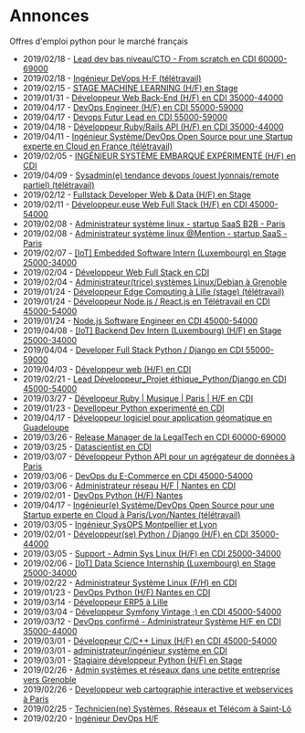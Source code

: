 # Annonces

Offres d'emploi python pour le marché français

* 2019/02/18 - [Lead dev bas niveau/CTO - From scratch en CDI 60000-69000](http://www.pyjobs.fr/jobs/details/6389/lead-dev-bas-niveau-cto-from-scratch-en-cdi-60000-69000 "Lead dev bas niveau/CTO - From scratch en CDI 60000-69000")
* 2019/02/18 - [Ingénieur DeVops H-F (télétravail)](http://www.pyjobs.fr/jobs/details/6388/ingenieur-devops-h-f-teletravail "Ingénieur DeVops H-F (télétravail)")
* 2019/02/15 - [STAGE MACHINE LEARNING (H/F) en Stage](http://www.pyjobs.fr/jobs/details/6387/stage-machine-learning-h-f-en-stage "STAGE MACHINE LEARNING (H/F) en Stage")
* 2019/01/31 - [Développeur Web Back-End (H/F) en CDI 35000-44000](http://www.pyjobs.fr/jobs/details/6375/developpeur-web-back-end-h-f-en-cdi-35000-44000 "Développeur Web Back-End (H/F) en CDI 35000-44000")
* 2019/04/17 - [DevOps Engineer (H/F) en CDI 55000-59000](http://www.pyjobs.fr/jobs/details/6417/devops-engineer-h-f-en-cdi-55000-59000 "DevOps Engineer (H/F) en CDI 55000-59000")
* 2019/04/17 - [Devops Futur Lead en CDI 55000-59000](http://www.pyjobs.fr/jobs/details/6418/devops-futur-lead-en-cdi-55000-59000 "Devops Futur Lead en CDI 55000-59000")
* 2019/04/18 - [Développeur Ruby/Rails API (H/F) en CDI 35000-44000](http://www.pyjobs.fr/jobs/details/6421/developpeur-ruby-rails-api-h-f-en-cdi-35000-44000 "Développeur Ruby/Rails API (H/F) en CDI 35000-44000")
* 2019/04/11 - [Ingénieur Système/DevOps Open Source pour une Startup experte en Cloud en France (télétravail)](http://www.pyjobs.fr/jobs/details/6416/ingenieur-systeme-devops-open-source-pour-une-startup-experte-en-cloud-en-france-teletravail "Ingénieur Système/DevOps Open Source pour une Startup experte en Cloud en France (télétravail)")
* 2019/02/05 - [INGÉNIEUR SYSTÈME EMBARQUÉ EXPÉRIMENTÉ (H/F) en CDI](http://www.pyjobs.fr/jobs/details/6380/ingenieur-systeme-embarque-experimente-h-f-en-cdi "INGÉNIEUR SYSTÈME EMBARQUÉ EXPÉRIMENTÉ (H/F) en CDI")
* 2019/04/09 - [Sysadmin(e) tendance devops (ouest lyonnais/remote partiel) (télétravail)](http://www.pyjobs.fr/jobs/details/6415/sysadmin-e-tendance-devops-ouest-lyonnais-remote-partiel-teletravail "Sysadmin(e) tendance devops (ouest lyonnais/remote partiel) (télétravail)")
* 2019/02/12 - [Fullstack Developer Web & Data (H/F) en Stage](http://www.pyjobs.fr/jobs/details/6385/fullstack-developer-web-data-h-f-en-stage "Fullstack Developer Web & Data (H/F) en Stage")
* 2019/02/11 - [Développeur.euse Web Full Stack (H/F) en CDI 45000-54000](http://www.pyjobs.fr/jobs/details/6386/developpeur-euse-web-full-stack-h-f-en-cdi-45000-54000 "Développeur.euse Web Full Stack (H/F) en CDI 45000-54000")
* 2019/02/08 - [Administrateur système linux - startup SaaS B2B - Paris](http://www.pyjobs.fr/jobs/details/6384/administrateur-systeme-linux-startup-saas-b2b-paris "Administrateur système linux - startup SaaS B2B - Paris")
* 2019/02/08 - [Administrateur système linux @Mention - startup SaaS - Paris](http://www.pyjobs.fr/jobs/details/6383/administrateur-systeme-linux-mention-startup-saas-paris "Administrateur système linux @Mention - startup SaaS - Paris")
* 2019/02/07 - [[IoT] Embedded Software Intern (Luxembourg) en Stage 25000-34000](http://www.pyjobs.fr/jobs/details/6382/iot-embedded-software-intern-luxembourg-en-stage-25000-34000 "[IoT] Embedded Software Intern (Luxembourg) en Stage 25000-34000")
* 2019/02/04 - [Développeur Web Full Stack en CDI](http://www.pyjobs.fr/jobs/details/6379/developpeur-web-full-stack-en-cdi "Développeur Web Full Stack en CDI")
* 2019/02/04 - [Administrateur(trice) systèmes Linux/Debian à Grenoble](http://www.pyjobs.fr/jobs/details/6378/administrateur-trice-systemes-linux-debian-a-grenoble "Administrateur(trice) systèmes Linux/Debian à Grenoble")
* 2019/01/24 - [Développeur Edge Computing à Lille (stage) (télétravail)](http://www.pyjobs.fr/jobs/details/6374/developpeur-edge-computing-a-lille-stage-teletravail "Développeur Edge Computing à Lille (stage) (télétravail)")
* 2019/01/24 - [Développeur Node.js / React.js en Télétravail en CDI 45000-54000](http://www.pyjobs.fr/jobs/details/6372/developpeur-node-js-react-js-en-teletravail-en-cdi-45000-54000 "Développeur Node.js / React.js en Télétravail en CDI 45000-54000")
* 2019/01/24 - [Node.js Software Engineer en CDI 45000-54000](http://www.pyjobs.fr/jobs/details/6373/node-js-software-engineer-en-cdi-45000-54000 "Node.js Software Engineer en CDI 45000-54000")
* 2019/04/08 - [[IoT] Backend Dev Intern (Luxembourg) (H/F) en Stage 25000-34000](http://www.pyjobs.fr/jobs/details/6414/iot-backend-dev-intern-luxembourg-h-f-en-stage-25000-34000 "[IoT] Backend Dev Intern (Luxembourg) (H/F) en Stage 25000-34000")
* 2019/04/04 - [Developer Full Stack Python / Django en CDI 55000-59000](http://www.pyjobs.fr/jobs/details/6413/developer-full-stack-python-django-en-cdi-55000-59000 "Developer Full Stack Python / Django en CDI 55000-59000")
* 2019/04/03 - [Développeur web (H/F) en CDI](http://www.pyjobs.fr/jobs/details/6412/developpeur-web-h-f-en-cdi "Développeur web (H/F) en CDI")
* 2019/02/21 - [Lead Développeur_Projet éthique_Python/Django en CDI 45000-54000](http://www.pyjobs.fr/jobs/details/6391/lead-developpeur-projet-ethique-python-django-en-cdi-45000-54000 "Lead Développeur_Projet éthique_Python/Django en CDI 45000-54000")
* 2019/03/27 - [Dévelopeur Ruby | Musique | Paris | H/F en CDI](http://www.pyjobs.fr/jobs/details/6411/developeur-ruby-musique-paris-h-f-en-cdi "Dévelopeur Ruby | Musique | Paris | H/F en CDI")
* 2019/01/23 - [Devellopeur Python experimenté en CDI](http://www.pyjobs.fr/jobs/details/6371/devellopeur-python-experimente-en-cdi "Devellopeur Python experimenté en CDI")
* 2019/04/17 - [Développeur logiciel pour application géomatique en Guadeloupe](http://www.pyjobs.fr/jobs/details/6420/developpeur-logiciel-pour-application-geomatique-en-guadeloupe "Développeur logiciel pour application géomatique en Guadeloupe")
* 2019/03/26 - [Release Manager de la LegalTech en CDI 60000-69000](http://www.pyjobs.fr/jobs/details/6410/release-manager-de-la-legaltech-en-cdi-60000-69000 "Release Manager de la LegalTech en CDI 60000-69000")
* 2019/03/25 - [Datascientist en CDI](http://www.pyjobs.fr/jobs/details/6409/datascientist-en-cdi "Datascientist en CDI")
* 2019/03/07 - [Développeur Python API pour un agrégateur de données à Paris](http://www.pyjobs.fr/jobs/details/6405/developpeur-python-api-pour-un-agregateur-de-donnees-a-paris "Développeur Python API pour un agrégateur de données à Paris")
* 2019/03/06 - [DevOps du E-Commerce en CDI 45000-54000](http://www.pyjobs.fr/jobs/details/6403/devops-du-e-commerce-en-cdi-45000-54000 "DevOps du E-Commerce en CDI 45000-54000")
* 2019/03/06 - [Administrateur réseau H/F | Nantes en CDI](http://www.pyjobs.fr/jobs/details/6404/administrateur-reseau-h-f-nantes-en-cdi "Administrateur réseau H/F | Nantes en CDI")
* 2019/02/01 - [DevOps Python (H/F) Nantes](http://www.pyjobs.fr/jobs/details/6376/devops-python-h-f-nantes "DevOps Python (H/F) Nantes")
* 2019/04/17 - [Ingénieur(e) Système/DevOps Open Source pour une Startup experte en Cloud à Paris/Lyon/Nantes (télétravail)](http://www.pyjobs.fr/jobs/details/6419/ingenieur-e-systeme-devops-open-source-pour-une-startup-experte-en-cloud-a-paris-lyon-nantes-teletravail "Ingénieur(e) Système/DevOps Open Source pour une Startup experte en Cloud à Paris/Lyon/Nantes (télétravail)")
* 2019/03/05 - [Ingénieur SysOPS Montpellier et Lyon](http://www.pyjobs.fr/jobs/details/6402/ingenieur-sysops-montpellier-et-lyon "Ingénieur SysOPS Montpellier et Lyon")
* 2019/02/01 - [Développeur(se) Python / Django (H/F) en CDI 35000-44000](http://www.pyjobs.fr/jobs/details/6377/developpeur-se-python-django-h-f-en-cdi-35000-44000 "Développeur(se) Python / Django (H/F) en CDI 35000-44000")
* 2019/03/05 - [Support - Admin Sys Linux (H/F) en CDI 25000-34000](http://www.pyjobs.fr/jobs/details/6401/support-admin-sys-linux-h-f-en-cdi-25000-34000 "Support - Admin Sys Linux (H/F) en CDI 25000-34000")
* 2019/02/06 - [[IoT] Data Science Internship (Luxembourg) en Stage 25000-34000](http://www.pyjobs.fr/jobs/details/6381/iot-data-science-internship-luxembourg-en-stage-25000-34000 "[IoT] Data Science Internship (Luxembourg) en Stage 25000-34000")
* 2019/02/22 - [Administrateur Système Linux (F/H) en CDI](http://www.pyjobs.fr/jobs/details/6393/administrateur-systeme-linux-f-h-en-cdi "Administrateur Système Linux (F/H) en CDI")
* 2019/01/23 - [DevOps Python (H/F) Nantes en CDI](http://www.pyjobs.fr/jobs/details/6370/devops-python-h-f-nantes-en-cdi "DevOps Python (H/F) Nantes en CDI")
* 2019/03/14 - [Développeur ERP5 à Lille](http://www.pyjobs.fr/jobs/details/6408/developpeur-erp5-a-lille "Développeur ERP5 à Lille")
* 2019/03/04 - [Développeur Symfony Vintage ;) en CDI 45000-54000](http://www.pyjobs.fr/jobs/details/6400/developpeur-symfony-vintage-en-cdi-45000-54000 "Développeur Symfony Vintage ;) en CDI 45000-54000")
* 2019/03/12 - [DevOps confirmé - Administrateur Système H/F en CDI 35000-44000](http://www.pyjobs.fr/jobs/details/6407/devops-confirme-administrateur-systeme-h-f-en-cdi-35000-44000 "DevOps confirmé - Administrateur Système H/F en CDI 35000-44000")
* 2019/03/01 - [Développeur C/C++ Linux (H/F) en CDI 45000-54000](http://www.pyjobs.fr/jobs/details/6397/developpeur-c-c-linux-h-f-en-cdi-45000-54000 "Développeur C/C++ Linux (H/F) en CDI 45000-54000")
* 2019/03/01 - [administrateur/ingénieur système en CDI](http://www.pyjobs.fr/jobs/details/6399/administrateur-ingenieur-systeme-en-cdi "administrateur/ingénieur système en CDI")
* 2019/03/01 - [Stagiaire développeur Python (H/F) en Stage](http://www.pyjobs.fr/jobs/details/6398/stagiaire-developpeur-python-h-f-en-stage "Stagiaire développeur Python (H/F) en Stage")
* 2019/02/26 - [Admin systèmes et réseaux dans une petite entreprise vers Grenoble](http://www.pyjobs.fr/jobs/details/6396/admin-systemes-et-reseaux-dans-une-petite-entreprise-vers-grenoble "Admin systèmes et réseaux dans une petite entreprise vers Grenoble")
* 2019/02/26 - [Developpeur web cartographie interactive et webservices à Paris](http://www.pyjobs.fr/jobs/details/6395/developpeur-web-cartographie-interactive-et-webservices-a-paris "Developpeur web cartographie interactive et webservices à Paris")
* 2019/02/25 - [Technicien(ne) Systèmes, Réseaux et Télécom à Saint-Lô](http://www.pyjobs.fr/jobs/details/6394/technicien-ne-systemes-reseaux-et-telecom-a-saint-lo "Technicien(ne) Systèmes, Réseaux et Télécom à Saint-Lô")
* 2019/02/20 - [Ingénieur DevOps H/F](http://www.pyjobs.fr/jobs/details/6390/ingenieur-devops-h-f "Ingénieur DevOps H/F")

